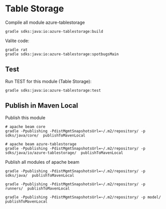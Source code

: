 <!--
    Licensed to the Apache Software Foundation (ASF) under one
    or more contributor license agreements.  See the NOTICE file
    distributed with this work for additional information
    regarding copyright ownership.  The ASF licenses this file
    to you under the Apache License, Version 2.0 (the
    "License"); you may not use this file except in compliance
    with the License.  You may obtain a copy of the License at

      http://www.apache.org/licenses/LICENSE-2.0

    Unless required by applicable law or agreed to in writing,
    software distributed under the License is distributed on an
    "AS IS" BASIS, WITHOUT WARRANTIES OR CONDITIONS OF ANY
    KIND, either express or implied.  See the License for the
    specific language governing permissions and limitations
    under the License.
-->

# Table Storage

Compile all module azure-tablestorage

```shell
gradle sdks:java:io:azure-tablestorage:build
```

Valite code:
```shell
gradle rat
gradle sdks:java:io:azure-tablestorage:spotbugsMain
```

## Test

Run TEST for this module (Table Storage):

```shell
gradle sdks:java:io:azure-tablestorage:test
```


## Publish in Maven Local

Publish this module 

```shell
# apache beam core
gradle -Ppublishing -PdistMgmtSnapshotsUrl=~/.m2/repository/ -p sdks/java/core/  publishToMavenLocal

# apache beam azure-tablestorage
gradle -Ppublishing -PdistMgmtSnapshotsUrl=~/.m2/repository/ -p sdks/java/io/azure-tablestorage/  publishToMavenLocal
```

Publish all modules of apache beam

```shell
gradle -Ppublishing -PdistMgmtSnapshotsUrl=~/.m2/repository/ -p sdks/java/  publishToMavenLocal

gradle -Ppublishing -PdistMgmtSnapshotsUrl=~/.m2/repository/ -p runners/  publishToMavenLocal

gradle -Ppublishing -PdistMgmtSnapshotsUrl=~/.m2/repository/ -p model/ publishToMavenLocal
```


